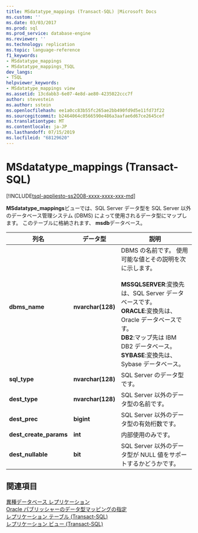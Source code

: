```yaml
---
title: MSdatatype_mappings (Transact-SQL) |Microsoft Docs
ms.custom: ''
ms.date: 03/03/2017
ms.prod: sql
ms.prod_service: database-engine
ms.reviewer: ''
ms.technology: replication
ms.topic: language-reference
f1_keywords:
- MSdatatype_mappings
- MSdatatype_mappings_TSQL
dev_langs:
- TSQL
helpviewer_keywords:
- MSdatatype_mappings view
ms.assetid: 13cdabb3-6e07-4e8d-ae80-4235022ccc7f
author: stevestein
ms.author: sstein
ms.openlocfilehash: ee1a0cc83b55fc265ae2bb490fd9d5e11fd73f22
ms.sourcegitcommit: b2464064c0566590e486a3aafae6d67ce2645cef
ms.translationtype: MT
ms.contentlocale: ja-JP
ms.lasthandoff: 07/15/2019
ms.locfileid: "68129620"
---
```

# <a name="msdatatype_mappings-transact-sql"></a>MSdatatype_mappings (Transact-SQL)
[!INCLUDE[tsql-appliesto-ss2008-xxxx-xxxx-xxx-md](../../includes/tsql-appliesto-ss2008-xxxx-xxxx-xxx-md.md)]

  **MSdatatype_mappings**ビューでは、SQL Server データ型を SQL Server 以外のデータベース管理システム (DBMS) によって使用されるデータ型にマップします。 このテーブルに格納されます、 **msdb**データベース。  
  
|列名|データ型|説明|  
|-----------------|---------------|-----------------|  
|**dbms_name**|**nvarchar(128)**|DBMS の名前です。 使用可能な値とその説明を次に示します。<br /><br /> **MSSQLSERVER**:変換先は、SQL Server データベースです。<br />**ORACLE**:変換先は、Oracle データベースです。<br />**DB2**:マップ先は IBM DB2 データベース。<br />**SYBASE**:変換先は、Sybase データベース。|  
|**sql_type**|**nvarchar(128)**|SQL Server のデータ型です。|  
|**dest_type**|**nvarchar(128)**|SQL Server 以外のデータ型の名前です。|  
|**dest_prec**|**bigint**|SQL Server 以外のデータ型の有効桁数です。|  
|**dest_create_params**|**int**|内部使用のみです。|  
|**dest_nullable**|**bit**|SQL Server 以外のデータ型が NULL 値をサポートするかどうかです。|  
  
## <a name="see-also"></a>関連項目  
 [異種データベース レプリケーション](../../relational-databases/replication/non-sql/heterogeneous-database-replication.md)   
 [Oracle パブリッシャーのデータ型マッピングの指定](../../relational-databases/replication/publish/specify-data-type-mappings-for-an-oracle-publisher.md)   
 [レプリケーション テーブル &#40;Transact-SQL&#41;](../../relational-databases/system-tables/replication-tables-transact-sql.md)   
 [レプリケーション ビュー &#40;Transact-SQL&#41;](../../relational-databases/system-views/replication-views-transact-sql.md)  
  
  
